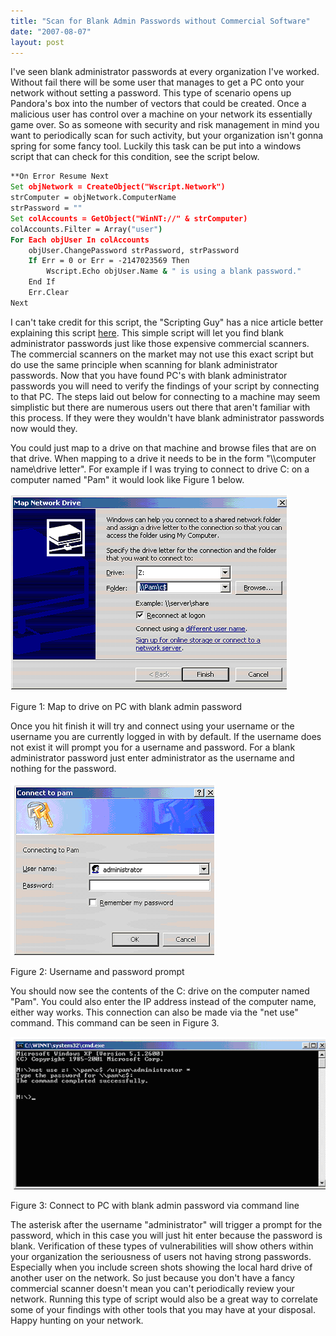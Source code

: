 ```yaml
---
title: "Scan for Blank Admin Passwords without Commercial Software"
date: "2007-08-07"
layout: post
---
```


I've seen blank administrator passwords at every organization I've worked. Without fail there will be some user that manages to get a PC onto your network without setting a password. This type of scenario opens up Pandora's box into the number of vectors that could be created. Once a malicious user has control over a machine on your network its essentially game over. So as someone with security and risk management in mind you want to periodically scan for such activity, but your organization isn't gonna spring for some fancy tool. Luckily this task can be put into a windows script that can check for this condition, see the script below.


```bat
**On Error Resume Next
Set objNetwork = CreateObject("Wscript.Network")
strComputer = objNetwork.ComputerName
strPassword = ""
Set colAccounts = GetObject("WinNT://" & strComputer)
colAccounts.Filter = Array("user")
For Each objUser In colAccounts
    objUser.ChangePassword strPassword, strPassword
    If Err = 0 or Err = -2147023569 Then
        Wscript.Echo objUser.Name & " is using a blank password."
    End If
    Err.Clear
Next
```

I can't take credit for this script, the "Scripting Guy" has a nice article better explaining this script [here](http://www.microsoft.com/technet/scriptcenter/resources/qanda/oct05/hey1006.mspx "Scan blank admin password script"). This simple script will let you find blank administrator passwords just like those expensive commercial scanners. The commercial scanners on the market may not use this exact script but do use the same principle when scanning for blank administrator passwords. Now that you have found PC's with blank administrator passwords you will need to verify the findings of your script by connecting to that PC. The steps laid out below for connecting to a machine may seem simplistic but there are numerous users out there that aren't familiar with this process. If they were they wouldn't have blank administrator passwords now would they.

You could just map to a drive on that machine and browse files that are on that drive. When mapping to a drive it needs to be in the form "\\\\computer name\\drive letter". For example if I was trying to connect to drive C: on a computer named "Pam" it would look like Figure 1 below.

![](/assets/mapnetworkdrive.bmp)

Figure 1: Map to drive on PC with blank admin password

Once you hit finish it will try and connect using your username or the username you are currently logged in with by default. If the username does not exist it will prompt you for a username and password. For a blank administrator password just enter administrator as the username and nothing for the password.

![](/assets/connecttomachine.bmp)

Figure 2: Username and password prompt

You should now see the contents of the C: drive on the computer named "Pam". You could also enter the IP address instead of the computer name, either way works. This connection can also be made via the "net use" command. This command can be seen in Figure 3.

![](/assets/connectusingcommandline.bmp)

Figure 3: Connect to PC with blank admin password via command line

The asterisk after the username "administrator" will trigger a prompt for the password, which in this case you will just hit enter because the password is blank. Verification of these types of vulnerabilities will show others within your organization the seriousness of users not having strong passwords. Especially when you include screen shots showing the local hard drive of another user on the network. So just because you don't have a fancy commercial scanner doesn't mean you can't periodically review your network. Running this type of script would also be a great way to correlate some of your findings with other tools that you may have at your disposal. Happy hunting on your network.
